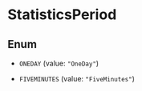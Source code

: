 

# StatisticsPeriod

## Enum


* `ONEDAY` (value: `"OneDay"`)

* `FIVEMINUTES` (value: `"FiveMinutes"`)




